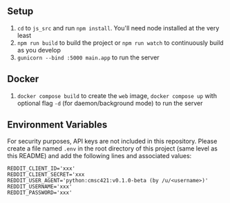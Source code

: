 ## Setup

1. `cd` to `js_src` and run `npm install`. You'll need node installed at the very least
2. `npm run build` to build the project or `npm run watch` to continuously build as you develop
3. `gunicorn --bind :5000 main.app` to run the server

## Docker
1. `docker compose build` to create the `web` image, `docker compose up` with optional flag `-d` (for daemon/background
   mode) to run the server

## Environment Variables

For security purposes, API keys are not included in this repository. Please create a file named `.env` in the root
directory of this project (same level as this README) and add the following lines and associated values:
```
REDDIT_CLIENT_ID='xxx'
REDDIT_CLIENT_SECRET='xxx
REDDIT_USER_AGENT='python:cmsc421:v0.1.0-beta (by /u/<username>)'
REDDIT_USERNAME='xxx'
REDDIT_PASSWORD='xxx'
```
